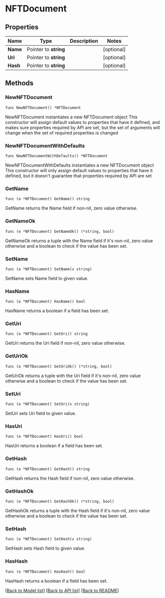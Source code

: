 # NFTDocument

## Properties

Name | Type | Description | Notes
------------ | ------------- | ------------- | -------------
**Name** | Pointer to **string** |  | [optional] 
**Uri** | Pointer to **string** |  | [optional] 
**Hash** | Pointer to **string** |  | [optional] 

## Methods

### NewNFTDocument

`func NewNFTDocument() *NFTDocument`

NewNFTDocument instantiates a new NFTDocument object
This constructor will assign default values to properties that have it defined,
and makes sure properties required by API are set, but the set of arguments
will change when the set of required properties is changed

### NewNFTDocumentWithDefaults

`func NewNFTDocumentWithDefaults() *NFTDocument`

NewNFTDocumentWithDefaults instantiates a new NFTDocument object
This constructor will only assign default values to properties that have it defined,
but it doesn't guarantee that properties required by API are set

### GetName

`func (o *NFTDocument) GetName() string`

GetName returns the Name field if non-nil, zero value otherwise.

### GetNameOk

`func (o *NFTDocument) GetNameOk() (*string, bool)`

GetNameOk returns a tuple with the Name field if it's non-nil, zero value otherwise
and a boolean to check if the value has been set.

### SetName

`func (o *NFTDocument) SetName(v string)`

SetName sets Name field to given value.

### HasName

`func (o *NFTDocument) HasName() bool`

HasName returns a boolean if a field has been set.

### GetUri

`func (o *NFTDocument) GetUri() string`

GetUri returns the Uri field if non-nil, zero value otherwise.

### GetUriOk

`func (o *NFTDocument) GetUriOk() (*string, bool)`

GetUriOk returns a tuple with the Uri field if it's non-nil, zero value otherwise
and a boolean to check if the value has been set.

### SetUri

`func (o *NFTDocument) SetUri(v string)`

SetUri sets Uri field to given value.

### HasUri

`func (o *NFTDocument) HasUri() bool`

HasUri returns a boolean if a field has been set.

### GetHash

`func (o *NFTDocument) GetHash() string`

GetHash returns the Hash field if non-nil, zero value otherwise.

### GetHashOk

`func (o *NFTDocument) GetHashOk() (*string, bool)`

GetHashOk returns a tuple with the Hash field if it's non-nil, zero value otherwise
and a boolean to check if the value has been set.

### SetHash

`func (o *NFTDocument) SetHash(v string)`

SetHash sets Hash field to given value.

### HasHash

`func (o *NFTDocument) HasHash() bool`

HasHash returns a boolean if a field has been set.


[[Back to Model list]](../README.md#documentation-for-models) [[Back to API list]](../README.md#documentation-for-api-endpoints) [[Back to README]](../README.md)


